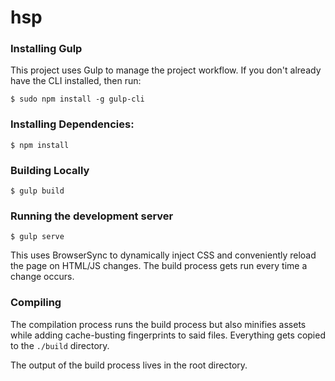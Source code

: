 # hsp

### Installing Gulp

This project uses Gulp to manage the project workflow. If you don't already have the CLI installed, then run:

    $ sudo npm install -g gulp-cli

### Installing Dependencies:

    $ npm install

### Building Locally

    $ gulp build

### Running the development server

    $ gulp serve

  This uses BrowserSync to dynamically inject CSS and conveniently reload the page on HTML/JS changes.  The build process gets run every time a change occurs.

### Compiling

The compilation process runs the build process but also minifies assets while adding cache-busting fingerprints to said files.  Everything gets copied to the `./build` directory.

The output of the build process lives in the root directory.
